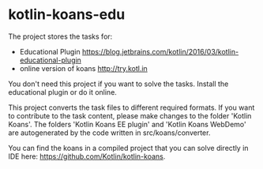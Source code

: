 # kotlin-koans-edu

The project stores the tasks for: 
- Educational Plugin https://blog.jetbrains.com/kotlin/2016/03/kotlin-educational-plugin
- online version of koans http://try.kotl.in 

You don't need this project if you want to solve the tasks. Install the educational plugin or do it online.

This project converts the task files to different required formats. If you want to contribute to the task content, please make changes to the folder 'Kotlin Koans'. The folders 'Kotlin Koans EE plugin' and 'Kotlin Koans WebDemo' are autogenerated by the code written in src/koans/converter.

You can find the koans in a compiled project that you can solve directly in IDE here: https://github.com/Kotlin/kotlin-koans.
